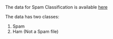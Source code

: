 The data for Spam Classification is available [here](https://drive.google.com/drive/folders/1F3PDpbztKuS0NGYZhaCnE5v5_Ockv-yz?usp=sharing)

   The data has two classes: 
   1. Spam
   2. Ham (Not a Spam file)
 
